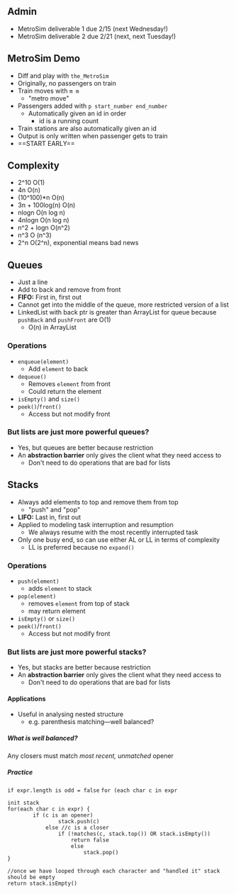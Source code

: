 ## Admin
- MetroSim deliverable 1 due 2/15 (next Wednesday!)
- MetroSim deliverable 2 due 2/21 (next, next Tuesday!)
## MetroSim Demo
- Diff and play with `the_MetroSim`
- Originally, no passengers on train
- Train moves with `m m` 
	- "metro move"
- Passengers added with `p start_number end_number`
	- Automatically given an id in order
		- id is a running count
- Train stations are also automatically given an id
- Output is only written when passenger gets to train
- ==START EARLY==
## Complexity
- 2^10 O(1)
- 4n O(n)
- (10^100)\*n O(n)
- 3n + 100log(n) O(n) 
- nlogn O(n log n)
- 4nlogn O(n log n)
- n^2 + logn O(n^2)
- n^3 O (n^3)
- 2^n O(2^n), exponential means bad news

## Queues
- Just a line
- Add to back and remove from front
- **FIFO:** First in, first out
- Cannot get into the middle of the queue, more restricted version of a list
- LinkedList with back ptr is greater than ArrayList for queue because `pushBack` and `pushFront` are O(1)
	- O(n) in ArrayList
### Operations
- `enqueue(element)`
	- Add `element` to back
- `dequeue()`
	- Removes `element` from front
	- Could return the element
- `isEmpty()` and `size()`
- `peek()`/`front()`
	- Access but not modify front
### But lists are just more powerful queues?
- Yes, but queues are better because restriction
- An **abstraction barrier** only gives the client what they need access to
	- Don't need to do operations that are bad for lists

## Stacks
- Always add elements to top and remove them from top
	- "push" and "pop"
- **LIFO:** Last in, first out
- Applied to modeling task interruption and resumption
	- We always resume with the most recently interrupted task
- Only one busy end, so can use either AL or LL in terms of complexity
	- LL is preferred because no `expand()`
### Operations
- `push(element)`
	- adds `element` to stack
- `pop(element)`
	- removes `element` from top of stack
	- may return element
- `isEmpty()` or `size()`
- `peek()`/`front()`
	- Access but not modify front
### But lists are just more powerful stacks?
- Yes, but stacks are better because restriction
- An **abstraction barrier** only gives the client what they need access to
	- Don't need to do operations that are bad for lists
#### Applications
- Useful in analysing nested structure
	- e.g. parenthesis matching—well balanced?
##### What is well balanced?
Any closers must match *most recent, unmatched* opener
##### Practice
`if expr.length is odd = false`
`for (each char c in expr`

```
init stack
for(each char c in expr) {
		if (c is an opener)
				stack.push(c)
			else //c is a closer
				if (!matches(c, stack.top()) OR stack.isEmpty())
					return false
					else
						stack.pop()
}

//once we have looped through each character and "handled it" stack should be empty
return stack.isEmpty() 
```
